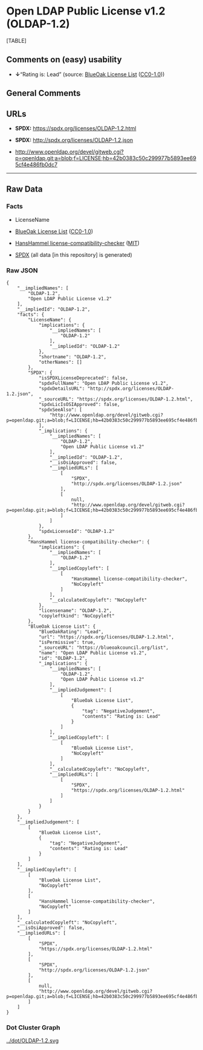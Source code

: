 Open LDAP Public License v1.2 (OLDAP-1.2)
=========================================

[TABLE]

Comments on (easy) usability
----------------------------

-   **↓**“Rating is: Lead” (source: [BlueOak License
    List](https://blueoakcouncil.org/list "BlueOak License List")
    ([CC0-1.0](https://raw.githubusercontent.com/blueoakcouncil/blue-oak-list-npm-package/master/LICENSE "CC0-1.0")))

General Comments
----------------

URLs
----

-   **SPDX:** https://spdx.org/licenses/OLDAP-1.2.html

-   **SPDX:** http://spdx.org/licenses/OLDAP-1.2.json

-   http://www.openldap.org/devel/gitweb.cgi?p=openldap.git;a=blob;f=LICENSE;hb=42b0383c50c299977b5893ee695cf4e486fb0dc7

------------------------------------------------------------------------

Raw Data
--------

### Facts

-   LicenseName

-   [BlueOak License
    List](https://blueoakcouncil.org/list "BlueOak License List")
    ([CC0-1.0](https://raw.githubusercontent.com/blueoakcouncil/blue-oak-list-npm-package/master/LICENSE "CC0-1.0"))

-   [HansHammel
    license-compatibility-checker](https://github.com/HansHammel/license-compatibility-checker/blob/master/lib/licenses.json "HansHammel license-compatibility-checker")
    ([MIT](https://github.com/HansHammel/license-compatibility-checker/blob/master/LICENSE "MIT"))

-   [SPDX](https://spdx.org/licenses/OLDAP-1.2.html "SPDX") (all data
    \[in this repository\] is generated)

### Raw JSON

    {
        "__impliedNames": [
            "OLDAP-1.2",
            "Open LDAP Public License v1.2"
        ],
        "__impliedId": "OLDAP-1.2",
        "facts": {
            "LicenseName": {
                "implications": {
                    "__impliedNames": [
                        "OLDAP-1.2"
                    ],
                    "__impliedId": "OLDAP-1.2"
                },
                "shortname": "OLDAP-1.2",
                "otherNames": []
            },
            "SPDX": {
                "isSPDXLicenseDeprecated": false,
                "spdxFullName": "Open LDAP Public License v1.2",
                "spdxDetailsURL": "http://spdx.org/licenses/OLDAP-1.2.json",
                "_sourceURL": "https://spdx.org/licenses/OLDAP-1.2.html",
                "spdxLicIsOSIApproved": false,
                "spdxSeeAlso": [
                    "http://www.openldap.org/devel/gitweb.cgi?p=openldap.git;a=blob;f=LICENSE;hb=42b0383c50c299977b5893ee695cf4e486fb0dc7"
                ],
                "_implications": {
                    "__impliedNames": [
                        "OLDAP-1.2",
                        "Open LDAP Public License v1.2"
                    ],
                    "__impliedId": "OLDAP-1.2",
                    "__isOsiApproved": false,
                    "__impliedURLs": [
                        [
                            "SPDX",
                            "http://spdx.org/licenses/OLDAP-1.2.json"
                        ],
                        [
                            null,
                            "http://www.openldap.org/devel/gitweb.cgi?p=openldap.git;a=blob;f=LICENSE;hb=42b0383c50c299977b5893ee695cf4e486fb0dc7"
                        ]
                    ]
                },
                "spdxLicenseId": "OLDAP-1.2"
            },
            "HansHammel license-compatibility-checker": {
                "implications": {
                    "__impliedNames": [
                        "OLDAP-1.2"
                    ],
                    "__impliedCopyleft": [
                        [
                            "HansHammel license-compatibility-checker",
                            "NoCopyleft"
                        ]
                    ],
                    "__calculatedCopyleft": "NoCopyleft"
                },
                "licensename": "OLDAP-1.2",
                "copyleftkind": "NoCopyleft"
            },
            "BlueOak License List": {
                "BlueOakRating": "Lead",
                "url": "https://spdx.org/licenses/OLDAP-1.2.html",
                "isPermissive": true,
                "_sourceURL": "https://blueoakcouncil.org/list",
                "name": "Open LDAP Public License v1.2",
                "id": "OLDAP-1.2",
                "_implications": {
                    "__impliedNames": [
                        "OLDAP-1.2",
                        "Open LDAP Public License v1.2"
                    ],
                    "__impliedJudgement": [
                        [
                            "BlueOak License List",
                            {
                                "tag": "NegativeJudgement",
                                "contents": "Rating is: Lead"
                            }
                        ]
                    ],
                    "__impliedCopyleft": [
                        [
                            "BlueOak License List",
                            "NoCopyleft"
                        ]
                    ],
                    "__calculatedCopyleft": "NoCopyleft",
                    "__impliedURLs": [
                        [
                            "SPDX",
                            "https://spdx.org/licenses/OLDAP-1.2.html"
                        ]
                    ]
                }
            }
        },
        "__impliedJudgement": [
            [
                "BlueOak License List",
                {
                    "tag": "NegativeJudgement",
                    "contents": "Rating is: Lead"
                }
            ]
        ],
        "__impliedCopyleft": [
            [
                "BlueOak License List",
                "NoCopyleft"
            ],
            [
                "HansHammel license-compatibility-checker",
                "NoCopyleft"
            ]
        ],
        "__calculatedCopyleft": "NoCopyleft",
        "__isOsiApproved": false,
        "__impliedURLs": [
            [
                "SPDX",
                "https://spdx.org/licenses/OLDAP-1.2.html"
            ],
            [
                "SPDX",
                "http://spdx.org/licenses/OLDAP-1.2.json"
            ],
            [
                null,
                "http://www.openldap.org/devel/gitweb.cgi?p=openldap.git;a=blob;f=LICENSE;hb=42b0383c50c299977b5893ee695cf4e486fb0dc7"
            ]
        ]
    }

### Dot Cluster Graph

[../dot/OLDAP-1.2.svg](../dot/OLDAP-1.2.svg "../dot/OLDAP-1.2.svg")
